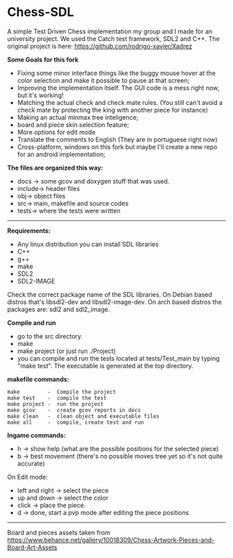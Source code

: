 # Chess-SDL

A simple Test Driven Chess implementation my group and I made for an university project.
We used the Catch test framework, SDL2 and C++.
The original project is here: https://github.com/rodrigo-xavier/Xadrez

**Some Goals for this fork**

* Fixing some minor interface things like the buggy mouse hover at the color selection and make it possible to pause at that screen;
* Improving the implementation itself. The GUI code is a mess right now, but it's working!
* Matching the actual check and check mate rules. (You still can't avoid a check mate by protecting the king with another piece for instance)
* Making an actual minmax  tree inteligence;
* board and piece skin selection feature;
* More options for edit mode
* Translate the comments to English (They are in portuguese right now)
* Cross-platform, windows on this fork but maybe I'll create a new repo for an android implementation;

**The files are organized this way:**

*	docs -> some gcov and doxygen stuff that was used.
*	include-> header files
*	obj-> object files
*	src-> main, makefile and source codes
*   tests-> where the tests were written

-----------

**Requirements:**
	
* Any linux distribution you can install SDL libraries
* C++
* g++
* make
* SDL2
* SDL2-IMAGE
 
Check the correct package name of the SDL libraries. On Debian based distros that's libsdl2-dev and libsdl2-image-dev. On arch based distros the packages are: sdl2 and sdl2_image.

**Compile and run**
	
* go to the src directory.
* make
* make project (or just run ./Project)
* you can compile and run the tests located at tests/Test_main by typing "make test". The executable is generated at the top directory.

**makefile commands:**
	
	make		 -	Compile the project
    make test    -  compile the test
	make project -  run the project
	make gcov	 -	create gcov reports in docs
	make clean	 -	clean object and executable files
	make all	 -	compile, create test and run
	
**Ingame commands:**

* h -> show help (what are the possible positions for the selected piece)
* b -> best movement (there's no possible moves tree yet so it's not quite accurate)

On Edit mode:

* left and right -> select the piece
* up and down -> select the color
* click -> place the piece.
* d -> done, start a pvp mode after editing the piece positions
    
-----------
Board and pieces assets taken from https://www.behance.net/gallery/10018309/Chess-Artwork-Pieces-and-Board-Art-Assets 
